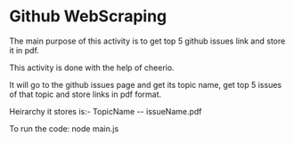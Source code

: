 # Github WebScraping
The main purpose of this activity is to get top 5 github issues link and store it in pdf.

This activity is done with the help of cheerio. 

It will go to the github issues page and get its topic name, get top 5 issues of that topic and store links in pdf format.

Heirarchy it stores is:- 
    TopicName
        -- issueName.pdf

To run the code: node main.js